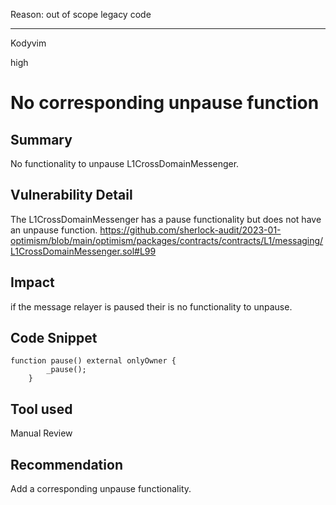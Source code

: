 Reason: out of scope legacy code

---

Kodyvim

high

# No corresponding unpause function

## Summary
No functionality to unpause L1CrossDomainMessenger.
## Vulnerability Detail
The L1CrossDomainMessenger has a pause functionality but does not have an unpause function.
https://github.com/sherlock-audit/2023-01-optimism/blob/main/optimism/packages/contracts/contracts/L1/messaging/L1CrossDomainMessenger.sol#L99
## Impact
if the message relayer is paused their is no functionality to unpause.
## Code Snippet
```solidity
function pause() external onlyOwner {
        _pause();
    }
```
## Tool used
Manual Review

## Recommendation
Add a corresponding unpause functionality.